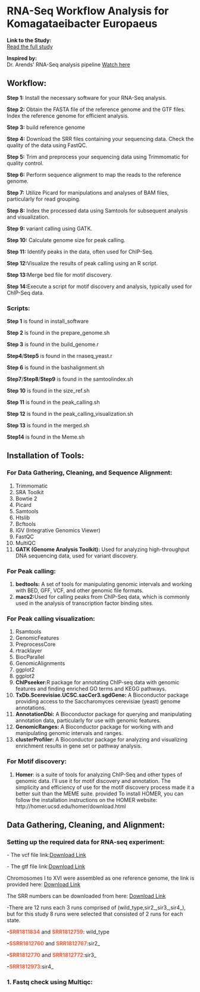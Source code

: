 <h1>RNA-Seq Workflow Analysis for Komagataeibacter Europaeus</h1>



<p>
  <strong>Link to the Study:</strong><br>
  <a href="https://www.ncbi.nlm.nih.gov/pmc/articles/PMC4492376/" target="_blank">Read the full study</a>
</p>

<p>
  <strong>Inspired by:</strong><br>
  Dr. Arends' RNA-Seq analysis pipeline <a href="https://www.youtube.com/watch?v=PlqDQBl22DI&list=PLhR2Go-lh6X63hnyBzwWNvsaw1R79ESPI&pp=iAQB" target="_blank">Watch here</a>
</p>
<p>
<h2>Workflow:</h2>
<p><strong>Step 1:</strong> Install the necessary software for your RNA-Seq analysis.</p>
<p><strong>Step 2:</strong> Obtain the FASTA file of the reference genome and the GTF files. Index the reference genome for efficient analysis.</p>
<p><strong>Step 3:</strong> build reference genome</p>
<p><strong>Step 4:</strong> Download the SRR files containing your sequencing data. Check the quality of the data using FastQC.</p>
<p><strong>Step 5:</strong> Trim and preprocess your sequencing data using Trimmomatic for quality control.</p>
<p><strong>Step 6:</strong> Perform sequence alignment to map the reads to the reference genome.</p>
<p><strong>Step 7:</strong> Utilize Picard for  manipulations and analyses of BAM files, particularly for read grouping.</p>
<p><strong>Step 8:</strong> Index the processed data using Samtools for subsequent analysis and visualization.</p>
<p><strong>Step 9:</strong> variant calling using GATK.</p>
<p><strong>Step 10:</strong> Calculate genome size for peak calling.</p>
<p><strong>Step 11:</strong> Identify peaks in the data, often used for ChIP-Seq.</p>
<p><strong>Step 12:</strong>Visualize the results of peak calling using an R script.</p>
<p><strong>Step 13:</strong>Merge bed file for motif discovery.</p>
<p><strong>Step 14:</strong>Execute a script for motif discovery and analysis, typically used for ChIP-Seq data.</p>
<p>
<h3>Scripts:</h3>
<p><strong>Step 1</strong> is found in install_software </p>
<p><strong>Step 2</strong> is found in the prepare_genome.sh </p>
<p><strong>Step 3</strong> is found in the build_genome.r </p>
<p><strong>Step4</strong>/<strong>Step5</strong> is found in the rnaseq_yeast.r </p>
<p><strong>Step 6</strong> is found in the bashalignment.sh </p>
<p><strong>Step7</strong>/<strong>Step8</strong>/<strong>Step9</strong> is found in the samtoolindex.sh </p>
<p><strong>Step 10</strong> is found in the size_ref.sh </p>
<p><strong>Step 11</strong> is found in the peak_calling.sh </p>
<p><strong>Step 12</strong> is found in the peak_calling_visualization.sh </p>
<p><strong>Step 13</strong> is found in the merged.sh </p>
<p><strong>Step14</strong> is found in the Meme.sh </p>
<h2>Installation of Tools:</h2>
<h3>For Data Gathering, Cleaning, and Sequence Alignment:</h3>
<ol>
  <li>Trimmomatic</li>
  <li>SRA Toolkit</li>
  <li>Bowtie 2</li>
  <li>Picard</li>
  <li>Samtools</li>
  <li>Htslib</li>
  <li>Bcftools</li>
  <li>IGV (Integrative Genomics Viewer)</li>
  <li>FastQC</li>
  <li>MultiQC</li>
  <li><strong>GATK (Genome Analysis Toolkit):</strong> Used for analyzing high-throughput DNA sequencing data, used for variant discovery.</li>
</ol>
<h3>For Peak calling:</h3>
<ol>
<li><strong>bedtools:</strong> A set of tools for manipulating genomic intervals and working with BED, GFF, VCF, and other genomic file formats.</li>
<li><strong>macs2:</strong>Used for calling peaks from ChIP-Seq data, which is commonly used in the analysis of transcription factor binding sites.</li>
</ol>
</ol>
<h3>For Peak calling visualization:</h3>
<ol>
<li>Rsamtools</li>
<li>GenomicFeatures</li>
<li>PreprocessCore</li>
<li>rtracklayer</li>
<li>BiocParallel</li>
<li>GenomicAlignments</li>
<li>ggplot2</li>
<li>ggplot2</li>
<li><strong>ChIPseeker:</strong>R package for annotating ChIP-seq data with genomic features and finding enriched GO terms and KEGG pathways.</li>
<li><strong>TxDb.Scerevisiae.UCSC.sacCer3.sgdGene:</strong> A Bioconductor package providing access to the Saccharomyces cerevisiae (yeast) genome annotations.</li>
<li><strong>AnnotationDbi:</strong> A Bioconductor package for querying and manipulating annotation data, particularly for use with genomic features.</li>
<li><strong>GenomicRanges:</strong> A Bioconductor package for working with and manipulating genomic intervals and ranges.</li>
<li><strong>clusterProfiler:</strong> A Bioconductor package for analyzing and visualizing enrichment results in gene set or pathway analysis.</li>

</ol>
<h3>For Motif discovery:</h3>
<ol>
<li><strong>Homer</strong>: is a suite of tools for analyzing ChIP-Seq and other types of genomic data. I’ll use it for motif discovery and annotation. The simplicity and efficiency of use for the motif discovery process made it a better suit than the MEME suite.
provided To install HOMER, you can follow the installation instructions on the HOMER website: http://homer.ucsd.edu/homer/download.html </li>
</ol>

<h2>Data Gathering, Cleaning, and Alignment:</h3>

<h3>Setting up the required data for RNA-seq experiment:</h3>

<p> - The vcf file link:<a href="http://ftp.ensembl.org/pub/release-108/variation/vcf/saccharomyces_cerevisiae/saccharomyces_cerevisiae.vcf.gz">Download Link</a> </p>
<p> - The gtf file link:<a href=" http://ftp.ensembl.org/pub/release-108/gtf/saccharomyces_cerevisiae/Saccharomyces_cerevisiae.R64-1-1.108.gtf.gz">Download Link</a> </p>
<p>  Chromosomes I to XVI were assembled as one reference genome, the link is provided here: <a href="ftp.ensembl.org/pub/release-108/fasta/saccharomyces_cerevisiae/dna/">Download Link</a> </p>
<p> The SRR numbers can be downloaded from here: <a href="https://www.ncbi.nlm.nih.gov/Traces/study/?query_key=1&WebEnv=MCID_65481570ff982c6a638a6b67&o=acc_s%3Aa">Download Link</a> </p>
<p>-There are 12 runs each 3 runs comprised of (wild_type,sir2_,sir3_,sir4_), but for this study 8 runs were selected that consisted of 2 runs for each state. </p>
<p><strong>-<span style="color:#FF5733;">SRR1811834</span></strong> and <strong><span style="color:#FF5733;">SRR1812759</span></strong>: wild_type</p>
<p><strong>-<span style="color:#FF5733;">SSRR1812760</span></strong> and <strong><span style="color:#FF5733;">SRR1812767</span></strong>:sir2_ </p>
<p><strong>-<span style="color:#FF5733;">SRR1812770</span></strong> and <strong><span style="color:#FF5733;">SRR1812772</span></strong>:sir3_</p>
<p><strong>-<span style="color:#FF5733;">SRR1812973</span></strong>:sir4_</p>
  <h3>1. Fastq check using Multiqc:</h3>



